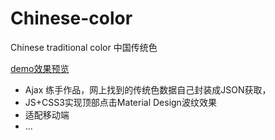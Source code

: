 # Chinese-color

Chinese traditional color 中国传统色

[demo效果预览](https://fankxxd.github.io/Chinese-color/.)

* Ajax 练手作品，网上找到的传统色数据自己封装成JSON获取，
* JS+CSS3实现顶部点击Material Design波纹效果
* 适配移动端
* ...
